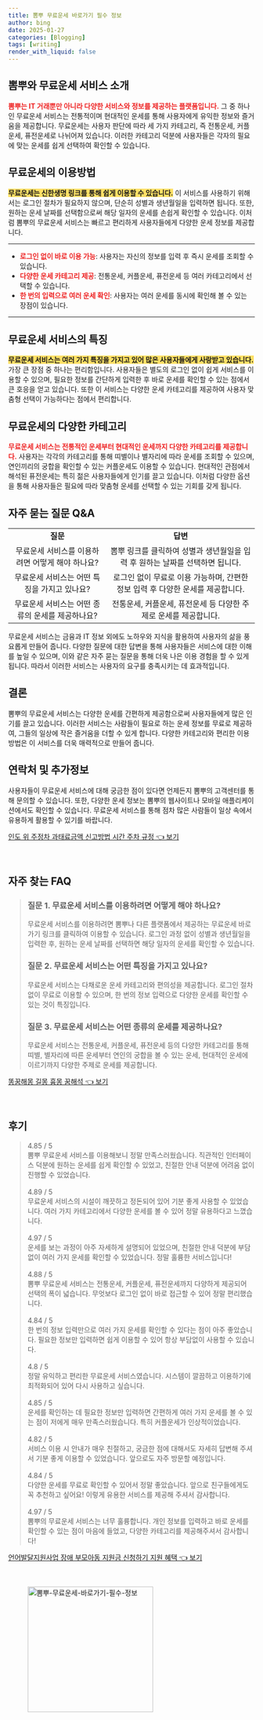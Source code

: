 ```yaml
---
title: 뽐뿌 무료운세 바로가기 필수 정보
author: bing
date: 2025-01-27
categories: [Blogging]
tags: [writing]
render_with_liquid: false
---
```



<h2 id='뽐뿌와 무료운세 서비스 소개'>뽐뿌와 무료운세 서비스 소개</h2>

<p><b><span style="color: #ee2323;">뽐뿌는 IT 거래뿐만 아니라 다양한 서비스와 정보를 제공하는 플랫폼입니다.</span></b> 그 중 하나인 무료운세 서비스는 전통적이며 현대적인 운세를 통해 사용자에게 유익한 정보와 즐거움을 제공합니다. 무료운세는 사용자 판단에 따라 세 가지 카테고리, 즉 전통운세, 커플운세, 퓨전운세로 나뉘어져 있습니다. 이러한 카테고리 덕분에 사용자들은 각자의 필요에 맞는 운세를 쉽게 선택하여 확인할 수 있습니다.</p>

<h2 id='무료운세의 이용방법'>무료운세의 이용방법</h2>

<p><b><span style="background-color: #ffe066;">무료운세는 신한생명 링크를 통해 쉽게 이용할 수 있습니다.</span></b> 이 서비스를 사용하기 위해서는 로그인 절차가 필요하지 않으며, 단순히 성별과 생년월일을 입력하면 됩니다. 또한, 원하는 운세 날짜를 선택함으로써 해당 일자의 운세를 손쉽게 확인할 수 있습니다. 이처럼 뽐뿌의 무료운세 서비스는 빠르고 편리하게 사용자들에게 다양한 운세 정보를 제공합니다.</p>

<hr />

<ul>
    <li><b><span style="color: #ee2323;">로그인 없이 바로 이용 가능</span></b>: 사용자는 자신의 정보를 입력 후 즉시 운세를 조회할 수 있습니다.</li>
    <li><b><span style="color: #ee2323;">다양한 운세 카테고리 제공</span></b>: 전통운세, 커플운세, 퓨전운세 등 여러 카테고리에서 선택할 수 있습니다.</li>
    <li><b><span style="color: #ee2323;">한 번의 입력으로 여러 운세 확인</span></b>: 사용자는 여러 운세를 동시에 확인해 볼 수 있는 장점이 있습니다.</li>
</ul>

<hr />

<h2 id='무료운세 서비스의 특징'>무료운세 서비스의 특징</h2>

<p><b><span style="background-color: #ffe066;">무료운세 서비스는 여러 가지 특징을 가지고 있어 많은 사용자들에게 사랑받고 있습니다.</span></b> 가장 큰 장점 중 하나는 편리함입니다. 사용자들은 별도의 로그인 없이 쉽게 서비스를 이용할 수 있으며, 필요한 정보를 간단하게 입력한 후 바로 운세를 확인할 수 있는 점에서 큰 호응을 얻고 있습니다. 또한 이 서비스는 다양한 운세 카테고리를 제공하여 사용자 맞춤형 선택이 가능하다는 점에서 편리합니다.</p>

<h2 id='무료운세의 다양한 카테고리'>무료운세의 다양한 카테고리</h2>

<p><b><span style="color: #ee2323;">무료운세 서비스는 전통적인 운세부터 현대적인 운세까지 다양한 카테고리를 제공합니다.</span></b> 사용자는 각각의 카테고리를 통해 띠별이나 별자리에 따라 운세를 조회할 수 있으며, 연인끼리의 궁합을 확인할 수 있는 커플운세도 이용할 수 있습니다. 현대적인 관점에서 해석된 퓨전운세는 특히 젊은 사용자들에게 인기를 끌고 있습니다. 이처럼 다양한 옵션을 통해 사용자들은 필요에 따라 맞춤형 운세를 선택할 수 있는 기회를 갖게 됩니다.</p>

<h2 id='자주 묻는 질문 Q&A'>자주 묻는 질문 Q&A</h2>

<table>
    <tr>
        <td style="text-align: center; height: 17px;"><b>질문</b></td>
        <td style="text-align: center; height: 17px;"><b>답변</b></td>
    </tr>
    <tr>
        <td style="text-align: center; height: 17px;">무료운세 서비스를 이용하려면 어떻게 해야 하나요?</td>
        <td style="text-align: center; height: 17px;">뽐뿌 링크를 클릭하여 성별과 생년월일을 입력 후 원하는 날짜를 선택하면 됩니다.</td>
    </tr>
    <tr>
        <td style="text-align: center; height: 17px;">무료운세 서비스는 어떤 특징을 가지고 있나요?</td>
        <td style="text-align: center; height: 17px;">로그인 없이 무료로 이용 가능하며, 간편한 정보 입력 후 다양한 운세를 제공합니다.</td>
    </tr>
    <tr>
        <td style="text-align: center; height: 17px;">무료운세 서비스는 어떤 종류의 운세를 제공하나요?</td>
        <td style="text-align: center; height: 17px;">전통운세, 커플운세, 퓨전운세 등 다양한 주제로 운세를 제공합니다.</td>
    </tr>
</table>

<p>무료운세 서비스는 금융과 IT 정보 외에도 노하우와 지식을 활용하여 사용자의 삶을 풍요롭게 만들어 줍니다. 다양한 질문에 대한 답변을 통해 사용자들은 서비스에 대한 이해를 높일 수 있으며, 이와 같은 자주 묻는 질문을 통해 더욱 나은 이용 경험을 할 수 있게 됩니다. 따라서 이러한 서비스는 사용자의 요구를 충족시키는 데 효과적입니다.</p>

<h2 id='결론'>결론</h2>

<p>뽐뿌의 무료운세 서비스는 다양한 운세를 간편하게 제공함으로써 사용자들에게 많은 인기를 끌고 있습니다. 이러한 서비스는 사람들이 필요로 하는 운세 정보를 무료로 제공하여, 그들의 일상에 작은 즐거움을 더할 수 있게 합니다. 다양한 카테고리와 편리한 이용 방법은 이 서비스를 더욱 매력적으로 만들어 줍니다.</p>

<h2 id='연락처 및 추가정보'>연락처 및 추가정보</h2>

<p>사용자들이 무료운세 서비스에 대해 궁금한 점이 있다면 언제든지 뽐뿌의 고객센터를 통해 문의할 수 있습니다. 또한, 다양한 운세 정보는 뽐뿌의 웹사이트나 모바일 애플리케이션에서도 확인할 수 있습니다. 무료운세 서비스를 통해 점차 많은 사람들이 일상 속에서 유용하게 활용할 수 있기를 바랍니다.</p>


<p><a class="click-button" title="인도 위 주정차 과태료금액 신고방법 시간 주차 규정" href="https://24nara.github.io/posts/%EC%9D%B8%EB%8F%84-%EC%9C%84-%EC%A3%BC%EC%A0%95%EC%B0%A8-%EA%B3%BC%ED%83%9C%EB%A3%8C%EA%B8%88%EC%95%A1-%EC%8B%A0%EA%B3%A0%EB%B0%A9%EB%B2%95-%EC%8B%9C%EA%B0%84-%EC%A3%BC%EC%B0%A8-%EA%B7%9C%EC%A0%95/" rel="dofollow">인도 위 주정차 과태료금액 신고방법 시간 주차 규정 👈 보기</a></p><br>
<h2 id='자주_찾는_FAQ'>자주 찾는 FAQ</h2>
<div itemscope="" itemtype="https://schema.org/FAQPage"> 
<blockquote> 
<div itemscope="" itemprop="mainEntity" itemtype="https://schema.org/Question"> 
<h3 itemprop="name">질문 1. 무료운세 서비스를 이용하려면 어떻게 해야 하나요?</h3> 
<div itemscope="" itemprop="acceptedAnswer" itemtype="https://schema.org/Answer"> 
<span itemprop="text"> 
<p>무료운세 서비스를 이용하려면 뽐뿌나 다른 플랫폼에서 제공하는 무료운세 바로가기 링크를 클릭하여 이용할 수 있습니다. 로그인 과정 없이 성별과 생년월일을 입력한 후, 원하는 운세 날짜를 선택하면 해당 일자의 운세를 확인할 수 있습니다.</p> 
</span> 
</div> 
</div> 

<div itemscope="" itemprop="mainEntity" itemtype="https://schema.org/Question"> 
<h3 itemprop="name">질문 2. 무료운세 서비스는 어떤 특징을 가지고 있나요?</h3> 
<div itemscope="" itemprop="acceptedAnswer" itemtype="https://schema.org/Answer"> 
<span itemprop="text"> 
<p>무료운세 서비스는 다채로운 운세 카테고리와 편의성을 제공합니다. 로그인 절차 없이 무료로 이용할 수 있으며, 한 번의 정보 입력으로 다양한 운세를 확인할 수 있는 것이 특징입니다.</p> 
</span> 
</div> 
</div> 

<div itemscope="" itemprop="mainEntity" itemtype="https://schema.org/Question"> 
<h3 itemprop="name">질문 3. 무료운세 서비스는 어떤 종류의 운세를 제공하나요?</h3> 
<div itemscope="" itemprop="acceptedAnswer" itemtype="https://schema.org/Answer"> 
<span itemprop="text"> 
<p>무료운세 서비스는 전통운세, 커플운세, 퓨전운세 등의 다양한 카테고리를 통해 띠별, 별자리에 따른 운세부터 연인의 궁합을 볼 수 있는 운세, 현대적인 운세에 이르기까지 다양한 주제로 운세를 제공합니다.</p> 
</span> 
</div> 
</div> 
</blockquote> 
</div>
<p><a class="click-button" title="똥꿈해몽 길몽 흉몽 꿈해석" href="https://24nara.github.io/posts/%EB%98%A5%EA%BF%88%ED%95%B4%EB%AA%BD-%EA%B8%B8%EB%AA%BD-%ED%9D%89%EB%AA%BD-%EA%BF%88%ED%95%B4%EC%84%9D/" rel="dofollow">똥꿈해몽 길몽 흉몽 꿈해석 👈 보기</a></p><br>
<h2 id='후기'>후기</h2>
<div itemscope itemtype="https://schema.org/Product">
  <blockquote>
  <div itemprop="review" itemscope itemtype="https://schema.org/Review">
      <div itemprop="reviewRating" itemscope itemtype="https://schema.org/Rating"> <span itemprop="ratingValue">4.85</span> / <span itemprop="bestRating">5</span> </div>
      <span itemprop="reviewBody">뽐뿌 무료운세 서비스를 이용해보니 정말 만족스러웠습니다. 직관적인 인터페이스 덕분에 원하는 운세를 쉽게 확인할 수 있었고, 친절한 안내 덕분에 어려움 없이 진행할 수 있었습니다.</span>
  </div>
  <br>
  <div itemprop="review" itemscope itemtype="https://schema.org/Review">
      <div itemprop="reviewRating" itemscope itemtype="https://schema.org/Rating"> <span itemprop="ratingValue">4.89</span> / <span itemprop="bestRating">5</span> </div>
      <span itemprop="reviewBody">무료운세 서비스의 시설이 깨끗하고 정돈되어 있어 기분 좋게 사용할 수 있었습니다. 여러 가지 카테고리에서 다양한 운세를 볼 수 있어 정말 유용하다고 느꼈습니다.</span>
  </div>
  <br>
  <div itemprop="review" itemscope itemtype="https://schema.org/Review">
      <div itemprop="reviewRating" itemscope itemtype="https://schema.org/Rating"> <span itemprop="ratingValue">4.97</span> / <span itemprop="bestRating">5</span> </div>
      <span itemprop="reviewBody">운세를 보는 과정이 아주 자세하게 설명되어 있었으며, 친절한 안내 덕분에 부담 없이 여러 가지 운세를 확인할 수 있었습니다. 정말 훌륭한 서비스입니다!</span>
  </div>
  <br>
  <div itemprop="review" itemscope itemtype="https://schema.org/Review">
      <div itemprop="reviewRating" itemscope itemtype="https://schema.org/Rating"> <span itemprop="ratingValue">4.88</span> / <span itemprop="bestRating">5</span> </div>
      <span itemprop="reviewBody">뽐뿌 무료운세 서비스는 전통운세, 커플운세, 퓨전운세까지 다양하게 제공되어 선택의 폭이 넓습니다. 무엇보다 로그인 없이 바로 접근할 수 있어 정말 편리했습니다.</span>
  </div>
  <br>
  <div itemprop="review" itemscope itemtype="https://schema.org/Review">
      <div itemprop="reviewRating" itemscope itemtype="https://schema.org/Rating"> <span itemprop="ratingValue">4.84</span> / <span itemprop="bestRating">5</span> </div>
      <span itemprop="reviewBody">한 번의 정보 입력만으로 여러 가지 운세를 확인할 수 있다는 점이 아주 좋았습니다. 필요한 정보만 입력하면 쉽게 이용할 수 있어 항상 부담없이 사용할 수 있습니다.</span>
  </div>
  <br>
  <div itemprop="review" itemscope itemtype="https://schema.org/Review">
      <div itemprop="reviewRating" itemscope itemtype="https://schema.org/Rating"> <span itemprop="ratingValue">4.8</span> / <span itemprop="bestRating">5</span> </div>
      <span itemprop="reviewBody">정말 유익하고 편리한 무료운세 서비스였습니다. 시스템이 깔끔하고 이용하기에 최적화되어 있어 다시 사용하고 싶습니다.</span>
  </div>
  <br>
  <div itemprop="review" itemscope itemtype="https://schema.org/Review">
      <div itemprop="reviewRating" itemscope itemtype="https://schema.org/Rating"> <span itemprop="ratingValue">4.85</span> / <span itemprop="bestRating">5</span> </div>
      <span itemprop="reviewBody">운세를 확인하는 데 필요한 정보만 입력하면 간편하게 여러 가지 운세를 볼 수 있는 점이 저에게 매우 만족스러웠습니다. 특히 커플운세가 인상적이었습니다.</span>
  </div>
  <br>
  <div itemprop="review" itemscope itemtype="https://schema.org/Review">
      <div itemprop="reviewRating" itemscope itemtype="https://schema.org/Rating"> <span itemprop="ratingValue">4.82</span> / <span itemprop="bestRating">5</span> </div>
      <span itemprop="reviewBody">서비스 이용 시 안내가 매우 친절하고, 궁금한 점에 대해서도 자세히 답변해 주셔서 기분 좋게 이용할 수 있었습니다. 앞으로도 자주 방문할 예정입니다.</span>
  </div>
  <br>
  <div itemprop="review" itemscope itemtype="https://schema.org/Review">
      <div itemprop="reviewRating" itemscope itemtype="https://schema.org/Rating"> <span itemprop="ratingValue">4.84</span> / <span itemprop="bestRating">5</span> </div>
      <span itemprop="reviewBody">다양한 운세를 무료로 확인할 수 있어서 정말 좋았습니다. 앞으로 친구들에게도 꼭 추천하고 싶어요! 이렇게 유용한 서비스를 제공해 주셔서 감사합니다.</span>
  </div>
  <br>
  <div itemprop="review" itemscope itemtype="https://schema.org/Review">
      <div itemprop="reviewRating" itemscope itemtype="https://schema.org/Rating"> <span itemprop="ratingValue">4.97</span> / <span itemprop="bestRating">5</span> </div>
      <span itemprop="reviewBody">뽐뿌의 무료운세 서비스는 너무 훌륭합니다. 개인 정보를 입력하고 바로 운세를 확인할 수 있는 점이 마음에 들었고, 다양한 카테고리를 제공해주셔서 감사합니다!</span>
  </div>
  </blockquote>
</div>
<p><a class="click-button" title="언어발달지원사업 장애 부모아동 지원금 신청하기 지원 혜택" href="https://24nara.github.io/posts/%EC%96%B8%EC%96%B4%EB%B0%9C%EB%8B%AC%EC%A7%80%EC%9B%90%EC%82%AC%EC%97%85-%EC%9E%A5%EC%95%A0-%EB%B6%80%EB%AA%A8%EC%95%84%EB%8F%99-%EC%A7%80%EC%9B%90%EA%B8%88-%EC%8B%A0%EC%B2%AD%ED%95%98%EA%B8%B0-%EC%A7%80%EC%9B%90-%ED%98%9C%ED%83%9D/" rel="dofollow">언어발달지원사업 장애 부모아동 지원금 신청하기 지원 혜택 👈 보기</a></p><br>
<figure class="image"><img src="https://24nara.github.io/assets/img/thumbnail/뽐뿌-무료운세-바로가기-필수-정보.webp" alt="뽐뿌-무료운세-바로가기-필수-정보" width="256" height="256"></figure>